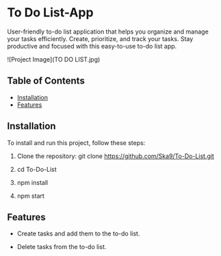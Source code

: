 # To Do List-App

User-friendly to-do list application that helps you organize and manage your tasks efficiently. Create, prioritize, and track your tasks. Stay productive and focused with this easy-to-use to-do list app.


![Project Image](TO DO LIST.jpg)

## Table of Contents
- [Installation](#installation)
- [Features](#features)

## Installation

To install and run this project, follow these steps:

1. Clone the repository:
   git clone https://github.com/Ska9/To-Do-List.git
   
2. cd To-Do-List
  
3. npm install

4. npm start

## Features

- Create tasks and add them to the to-do list.

- Delete tasks from the to-do list.


